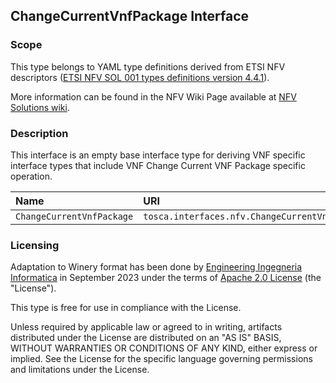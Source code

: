 ## ChangeCurrentVnfPackage Interface

### Scope
This type belongs to YAML type definitions derived from ETSI NFV descriptors ([ETSI NFV SOL 001 types definitions version 4.4.1](https://forge.etsi.org/rep/nfv/SOL001/-/tree/v4.4.1)).

More information can be found in the NFV Wiki Page available at [NFV Solutions wiki](https://nfvwiki.etsi.org/index.php?title=NFV_Solutions).

### Description
This interface is an empty base interface type for deriving VNF specific interface types that include VNF Change Current VNF Package specific operation.

| Name | URI | Version | Derived From |
|:---- |:--- |:------- |:------------ |
| `ChangeCurrentVnfPackage` | `tosca.interfaces.nfv.ChangeCurrentVnfPackage` | `4.4.1` | `tosca.interfaces.Root` |


### Licensing
Adaptation to Winery format has been done by [Engineering Ingegneria Informatica](https://www.eng.it) in September 2023 under the terms of [Apache 2.0 License](https://www.apache.org/licenses/LICENSE-2.0) (the "License").

This type is free for use in compliance with the License.

Unless required by applicable law or agreed to in writing, artifacts distributed under the License are distributed on an "AS IS" BASIS, WITHOUT WARRANTIES OR CONDITIONS OF ANY KIND, either express or implied. See the License for the specific language governing permissions and limitations under the License.